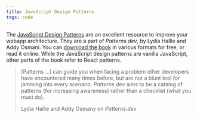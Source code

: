 ```yaml
---
title: JavaScript Design Patterns
tags: code
---
```

The [JavaScript Design Patterns](https://www.patterns.dev/posts#design-patterns) are an excellent resource to improve your webapp architecture. They are a part of <cite>Patterns.dev</cite>, by Lydia Hallie and Addy Osmani. You can [download the book](https://www.patterns.dev/book) in various formats for free, or read it online. While the JavaScript design patterns are vanilla JavaScript, other parts of the book refer to React patterns.

> [Patterns …] can guide you when facing a problem other developers have encountered many times before, but are not a blunt tool for jamming into every scenario. <cite>Patterns.dev</cite> aims to be a catalog of patterns (for increasing awareness) rather than a checklist (what you must do).
> <footer>Lydia Hallie and Addy Osmany on  <cite>Patterns.dev</cite></footer>